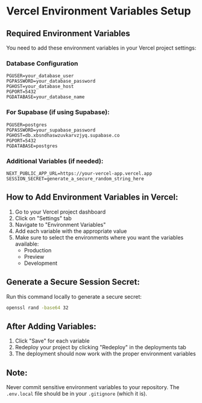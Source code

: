# Vercel Environment Variables Setup

## Required Environment Variables

You need to add these environment variables in your Vercel project settings:

### Database Configuration
```
PGUSER=your_database_user
PGPASSWORD=your_database_password
PGHOST=your_database_host
PGPORT=5432
PGDATABASE=your_database_name
```

### For Supabase (if using Supabase):
```
PGUSER=postgres
PGPASSWORD=your_supabase_password
PGHOST=db.xbsndhaswzuvkarvzjyq.supabase.co
PGPORT=5432
PGDATABASE=postgres
```

### Additional Variables (if needed):
```
NEXT_PUBLIC_APP_URL=https://your-vercel-app.vercel.app
SESSION_SECRET=generate_a_secure_random_string_here
```

## How to Add Environment Variables in Vercel:

1. Go to your Vercel project dashboard
2. Click on "Settings" tab
3. Navigate to "Environment Variables"
4. Add each variable with the appropriate value
5. Make sure to select the environments where you want the variables available:
   - Production
   - Preview
   - Development

## Generate a Secure Session Secret:

Run this command locally to generate a secure secret:
```bash
openssl rand -base64 32
```

## After Adding Variables:

1. Click "Save" for each variable
2. Redeploy your project by clicking "Redeploy" in the deployments tab
3. The deployment should now work with the proper environment variables

## Note:

Never commit sensitive environment variables to your repository. The `.env.local` file should be in your `.gitignore` (which it is).